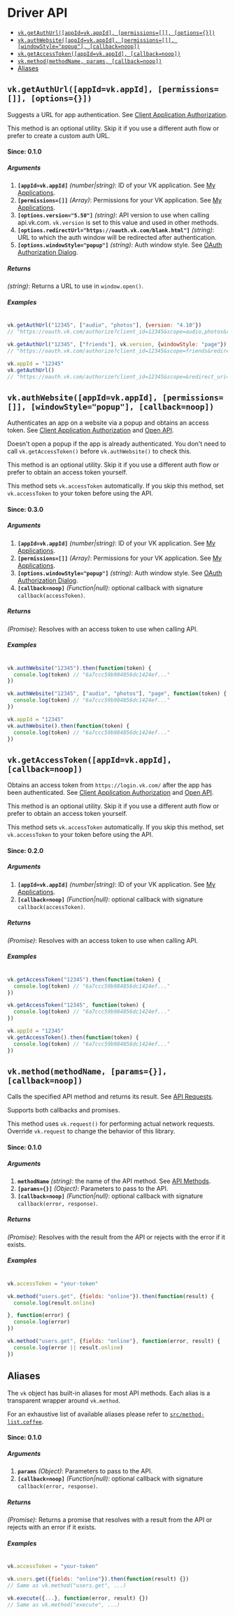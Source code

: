 # Driver API

- [`vk.getAuthUrl([appId=vk.appId], [permissions=[]], [options={}])`](#vkgetauthurlappidvkappid-permissions-options)
- [`vk.authWebsite([appId=vk.appId], [permissions=[]], [windowStyle="popup"], [callback=noop])`](#vkauthwebsiteappidvkappid-permissions-windowstylepopup-callbacknoop)
- [`vk.getAccessToken([appId=vk.appId], [callback=noop])`](#vkgetaccesstokenappidvkappid-callbacknoop)
- [`vk.method(methodName, params, [callback=noop])`](#vkmethodmethodname-params-callbacknoop)
- [Aliases](#aliases)


## `vk.getAuthUrl([appId=vk.appId], [permissions=[]], [options={}])`

Suggests a URL for app authentication. See [Client Application Authorization](https://new.vk.com/dev/auth_mobile).

This method is an optional utility. Skip it if you use a different auth flow or prefer to create a custom auth URL.

#### Since: 0.1.0

##### Arguments

1. **`[appId=vk.appId]`** *(number|string)*: ID of your VK application. See [My Applications](https://new.vk.com/apps?act=manage).
1. **`[permissions=[]]`** *(Array)*: Permissions for your VK application. See [My Applications](https://new.vk.com/apps?act=manage).
1. **`[options.version="5.50"]`** *(string)*: API version to use when calling api.vk.com. `vk.version` is set to this value and used in other methods.
1. **`[options.redirectUrl="https://oauth.vk.com/blank.html"]`** *(string)*: URL to which the auth window will be redirected after authentication.
1. **`[options.windowStyle="popup"]`** *(string)*: Auth window style. See [OAuth Authorization Dialog](https://new.vk.com/dev/oauth_dialog).

##### Returns

*(string)*: Returns a URL to use in `window.open()`.

##### Examples

```JavaScript

vk.getAuthUrl("12345", ["audio", "photos"], {version: "4.10"})
// "https://oauth.vk.com/authorize?client_id=12345&scope=audio,photos&redirect_uri=https%3A%2F%2Foauth.vk.com%2Fblank.html&display=popup&v=4.10&response_type=token"

vk.getAuthUrl("12345", ["friends"], vk.version, {windowStyle: "page"})
// "https://oauth.vk.com/authorize?client_id=12345&scope=friends&redirect_uri=https%3A%2F%2Foauth.vk.com%2Fblank.html&display=page&v=5.50&response_type=token"

vk.appId = "12345"
vk.getAuthUrl()
// "https://oauth.vk.com/authorize?client_id=12345&scope=&redirect_uri=https%3A%2F%2Foauth.vk.com%2Fblank.html&display=popup&v=5.50&response_type=token"

```


## `vk.authWebsite([appId=vk.appId], [permissions=[]], [windowStyle="popup"], [callback=noop])`

Authenticates an app on a website via a popup and obtains an access token.
See [Client Application Authorization](https://new.vk.com/dev/auth_mobile) and [Open API](https://vk.com/dev/openapi).

Doesn't open a popup if the app is already authenticated. You don't need to call `vk.getAccessToken()` before `vk.authWebsite()` to check this.

This method is an optional utility. Skip it if you use a different auth flow or prefer to obtain an access token yourself.

This method sets `vk.accessToken` automatically. If you skip this method, set `vk.accessToken` to your token before using the API.

#### Since: 0.3.0

##### Arguments

1. **`[appId=vk.appId]`** *(number|string)*: ID of your VK application. See [My Applications](https://new.vk.com/apps?act=manage).
1. **`[permissions=[]]`** *(Array)*: Permissions for your VK application. See [My Applications](https://new.vk.com/apps?act=manage).
1. **`[options.windowStyle="popup"]`** *(string)*: Auth window style. See [OAuth Authorization Dialog](https://new.vk.com/dev/oauth_dialog).
1. **`[callback=noop]`** *(Function|null)*: optional callback with signature `callback(accessToken)`.

##### Returns

*(Promise)*: Resolves with an access token to use when calling API.

##### Examples

```JavaScript

vk.authWebsite("12345").then(function(token) {
  console.log(token) // "6a7ccc59b984856dc1424ef..."
})

vk.authWebsite("12345", ["audio", "photos"], "page", function(token) {
  console.log(token) // "6a7ccc59b984856dc1424ef..."
})

vk.appId = "12345"
vk.authWebsite().then(function(token) {
  console.log(token) // "6a7ccc59b984856dc1424ef..."
})

```


## `vk.getAccessToken([appId=vk.appId], [callback=noop])`

Obtains an access token from `https://login.vk.com/` after the app has been authenticated.
See [Client Application Authorization](https://new.vk.com/dev/auth_mobile) and [Open API](https://vk.com/dev/openapi).

This method is an optional utility. Skip it if you use a different auth flow or prefer to obtain an access token yourself.

This method sets `vk.accessToken` automatically. If you skip this method, set `vk.accessToken` to your token before using the API.

#### Since: 0.2.0

##### Arguments

1. **`[appId=vk.appId]`** *(number|string)*: ID of your VK application. See [My Applications](https://new.vk.com/apps?act=manage).
1. **`[callback=noop]`** *(Function|null)*: optional callback with signature `callback(accessToken)`.

##### Returns

*(Promise)*: Resolves with an access token to use when calling API.

##### Examples

```JavaScript

vk.getAccessToken("12345").then(function(token) {
  console.log(token) // "6a7ccc59b984856dc1424ef..."
})

vk.getAccessToken("12345", function(token) {
  console.log(token) // "6a7ccc59b984856dc1424ef..."
})

vk.appId = "12345"
vk.getAccessToken().then(function(token) {
  console.log(token) // "6a7ccc59b984856dc1424ef..."
})

```


## `vk.method(methodName, [params={}], [callback=noop])`

Calls the specified API method and returns its result. See [API Requests](https://new.vk.com/dev/api_requests).

Supports both callbacks and promises.

This method uses `vk.request()` for performing actual network requests. Override `vk.request` to change the behavior of this library.

#### Since: 0.1.0

##### Arguments

1. **`methodName`** *(string)*: the name of the API method. See [API Methods](https://new.vk.com/dev/methods).
1. **`[params={}]`** *(Object)*: Parameters to pass to the API.
1. **`[callback=noop]`** *(Function|null)*: optional callback with signature `callback(error, response)`.

##### Returns

*(Promise)*: Resolves with the result from the API or rejects with the error if it exists.

##### Examples

```JavaScript

vk.accessToken = "your-token"

vk.method("users.get", {fields: "online"}).then(function(result) {
  console.log(result.online)

}, function(error) {
  console.log(error)
})

vk.method("users.get", {fields: "online"}, function(error, result) {
  console.log(error || result.online)
})

```


## Aliases

The `vk` object has built-in aliases for most API methods. Each alias is a transparent wrapper around `vk.method`.

For an exhaustive list of available aliases please refer to [`src/method-list.coffee`](../src/method-list.coffee).

#### Since: 0.1.0

##### Arguments

1. **`params`** *(Object)*: Parameters to pass to the API.
1. **`[callback=noop]`** *(Function|null)*: optional callback with signature `callback(error, response)`.

##### Returns

*(Promise)*: Returns a promise that resolves with a result from the API or rejects with an error if it exists.

##### Examples

```JavaScript

vk.accessToken = "your-token"

vk.users.get({fields: "online"}).then(function(result) {})
// Same as vk.method("users.get", ...)

vk.execute({...}, function(error, result) {})
// Same as vk.method("execute", ...)

```
